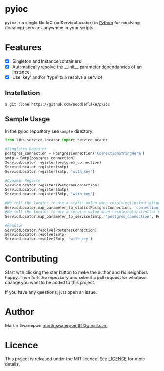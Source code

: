 # pyioc
`pyioc` is a single file IoC (or ServiceLocator) in [Python](https://www.python.org) for resolving (locating) services anywhere in your scripts.

# Features
* [x] Singleton and Instance containers
* [x] Automatically resolve the \_\_init\_\_ parameter dependancies of an instance
* [x] Use 'key' and\or 'type' to a resolve a service

## Installation

	$ git clone https://github.com/noodleflake/pyioc
    
## Sample Usage

In the pyioc repository see `sample` directory

```python
from libs.service_locator import ServiceLocator

#Singleton Register
postgres_connection = PostgresConnection('ConnectionStringHere')
smtp = Smtp(postgres_connection)
ServiceLocator.register(postgres_connection)
ServiceLocator.register(smtp)
ServiceLocator.register(smtp, 'with_key')

#Dynamic Register
ServiceLocator.register(PostgresConnection)
ServiceLocator.register(Smtp)
ServiceLocator.register(Smtp, 'with_key')

#We tell the locator to use a static value when resolving\instantiating 'PostgresConnection'
ServiceLocator.map_parameter_to_static(PostgresConnection, 'connection_string', 'ConnectionStringHere')
#We tell the locator to use a service value when resolving\instantiating 'Smtp'
ServiceLocator.map_parameter_to_service(Smtp, 'postgres_connection', PostgresConnection)

#Resolve
ServiceLocator.resolve(PostgresConnection)
ServiceLocator.resolve(Smtp)
ServiceLocator.resolve(Smtp, 'with_key')

```
    
# Contributing

Start with clicking the star button to make the author and his neighbors happy. Then fork the repository and submit a pull request for whatever change you want to be added to this project.

If you have any questions, just open an issue.

# Author
Martin Swanepoel <martinswanepoel88@gmail.com>

# Licence

This project is released under the MIT licence. See [LICENCE](LICENCE) for more details.
